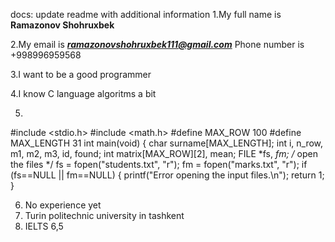 docs: update readme with additional information
1.My full name is **Ramazonov Shohruxbek**

2.My email is ***ramazonovshohruxbek111@gmail.com***  Phone number is +998996959568

3.I want to be a good programmer

4.I know C language algoritms a bit

5.
 #include <stdio.h>
#include <math.h>
#define MAX_ROW     100
#define MAX_LENGTH   31
int main(void)
{
  char surname[MAX_LENGTH];
  int i, n_row, m1, m2, m3, id, found;
  int matrix[MAX_ROW][2], mean;
  FILE *fs, *fm;
  /* open the files */
  fs = fopen("students.txt", "r");
  fm = fopen("marks.txt", "r");
  if (fs==NULL || fm==NULL) {
    printf("Error opening the input files.\n");
    return 1;
  }
 
6. No experience yet
7. Turin politechnic university in tashkent
8. IELTS 6,5
